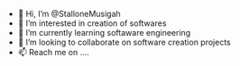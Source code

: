 - 👋 Hi, I’m @StalloneMusigah
- 👀 I’m interested in creation of softwares
- 🌱 I’m currently learning softaware engineering
- 💞️ I’m looking to collaborate on software creation projects
- 📫 Reach me on ....

<!---
StalloneMusigah/StalloneMusigah is a ✨ special ✨ repository because its `README.md` (this file) appears on your GitHub profile.
You can click the Preview link to take a look at your changes.
--->

